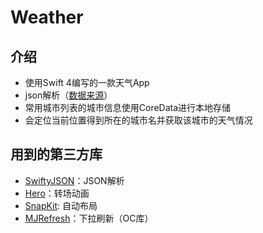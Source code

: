 # Weather

## 介绍

* 使用Swift 4编写的一款天气App
* json解析（[数据来源](http://www.k780.com/api/weather.future)）
* 常用城市列表的城市信息使用CoreData进行本地存储
* 会定位当前位置得到所在的城市名并获取该城市的天气情况

## 用到的第三方库
 
* [SwiftyJSON](https://github.com/SwiftyJSON/SwiftyJSON)：JSON解析
* [Hero](https://github.com/lkzhao/Hero)：转场动画
* [SnapKit](https://github.com/SnapKit/SnapKit): 自动布局
* [MJRefresh](https://github.com/CoderMJLee/MJRefresh)：下拉刷新（OC库）
